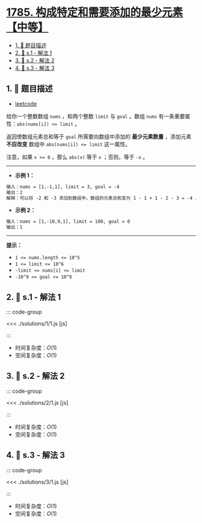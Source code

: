 # [1785. 构成特定和需要添加的最少元素【中等】](https://github.com/tnotesjs/TNotes.leetcode/tree/main/notes/1785.%20%E6%9E%84%E6%88%90%E7%89%B9%E5%AE%9A%E5%92%8C%E9%9C%80%E8%A6%81%E6%B7%BB%E5%8A%A0%E7%9A%84%E6%9C%80%E5%B0%91%E5%85%83%E7%B4%A0%E3%80%90%E4%B8%AD%E7%AD%89%E3%80%91)

<!-- region:toc -->

- [1. 📝 题目描述](#1--题目描述)
- [2. 🎯 s.1 - 解法 1](#2--s1---解法-1)
- [3. 🎯 s.2 - 解法 2](#3--s2---解法-2)
- [4. 🎯 s.3 - 解法 3](#4--s3---解法-3)

<!-- endregion:toc -->

## 1. 📝 题目描述

- [leetcode](https://leetcode.cn/problems/minimum-elements-to-add-to-form-a-given-sum/)

给你一个整数数组 `nums` ，和两个整数 `limit` 与 `goal` 。数组 `nums` 有一条重要属性：`abs(nums[i]) <= limit` 。

返回使数组元素总和等于 `goal` 所需要向数组中添加的 **最少元素数量** ，添加元素 **不应改变** 数组中 `abs(nums[i]) <= limit` 这一属性。

注意，如果 `x >= 0` ，那么 `abs(x)` 等于 `x` ；否则，等于 `-x` 。

---

- **示例 1：**

```txt
输入：nums = [1,-1,1], limit = 3, goal = -4
输出：2
解释：可以将 -2 和 -3 添加到数组中，数组的元素总和变为 1 - 1 + 1 - 2 - 3 = -4 。
```

- **示例 2：**

```txt
输入：nums = [1,-10,9,1], limit = 100, goal = 0
输出：1
```

---

**提示：**

- `1 <= nums.length <= 10^5`
- `1 <= limit <= 10^6`
- `-limit <= nums[i] <= limit`
- `-10^9 <= goal <= 10^9`

## 2. 🎯 s.1 - 解法 1

::: code-group

<<< ./solutions/1/1.js [js]

:::

- 时间复杂度：$O(1)$
- 空间复杂度：$O(1)$

## 3. 🎯 s.2 - 解法 2

::: code-group

<<< ./solutions/2/1.js [js]

:::

- 时间复杂度：$O(1)$
- 空间复杂度：$O(1)$

## 4. 🎯 s.3 - 解法 3

::: code-group

<<< ./solutions/3/1.js [js]

:::

- 时间复杂度：$O(1)$
- 空间复杂度：$O(1)$
